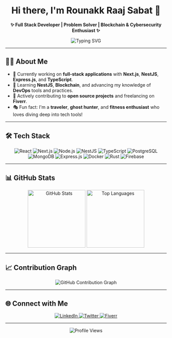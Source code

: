 <h1 align="center">Hi there, I'm Rounakk Raaj Sabat 👋</h1>

<p align="center">
  <b>✨ Full Stack Developer | Problem Solver | Blockchain & Cybersecurity Enthusiast ✨</b>
</p>

<div align="center">
  <img src="https://readme-typing-svg.herokuapp.com?font=Fira+Code&size=28&pause=1000&color=FFA500&center=true&vCenter=true&width=1000&lines=Crafting+Scalable+Web+Solutions;Mastering+NestJS%2C+Cloud+%26+Blockchain;Open+Source+Contributor+%7C+Freelancer+%7C+Traveler" alt="Typing SVG">
</div>

---

## 🧑‍💻 About Me
- 🔭 Currently working on **full-stack applications** with **Next.js**, **NestJS**, **Express.js**, and **TypeScript**.
- 🌱 Learning **NestJS**, **Blockchain**, and advancing my knowledge of **DevOps** tools and practices.
- 🤝 Actively contributing to **open source projects** and freelancing on **Fiverr**.
- 🎭 Fun fact: I'm a **traveler**, **ghost hunter**, and **fitness enthusiast** who loves diving deep into tech tools!

---

## 🛠️ Tech Stack
<div align="center">
  <img src="https://img.shields.io/badge/React-%2361DAFB.svg?style=for-the-badge&logo=react&logoColor=black" alt="React">
  <img src="https://img.shields.io/badge/Next.js-%23000000.svg?style=for-the-badge&logo=next.js&logoColor=white" alt="Next.js">
  <img src="https://img.shields.io/badge/Node.js-%23339933.svg?style=for-the-badge&logo=node.js&logoColor=white" alt="Node.js">
  <img src="https://img.shields.io/badge/NestJS-%23E0234E.svg?style=for-the-badge&logo=nestjs&logoColor=white" alt="NestJS">
  <img src="https://img.shields.io/badge/TypeScript-%23007ACC.svg?style=for-the-badge&logo=typescript&logoColor=white" alt="TypeScript">
  <img src="https://img.shields.io/badge/PostgreSQL-%23336791.svg?style=for-the-badge&logo=postgresql&logoColor=white" alt="PostgreSQL">
  <img src="https://img.shields.io/badge/MongoDB-%2347A248.svg?style=for-the-badge&logo=mongodb&logoColor=white" alt="MongoDB">
  <img src="https://img.shields.io/badge/Express.js-%23000000.svg?style=for-the-badge&logo=express&logoColor=white" alt="Express.js">
  <img src="https://img.shields.io/badge/Docker-%230db7ed.svg?style=for-the-badge&logo=docker&logoColor=white" alt="Docker">
  <img src="https://img.shields.io/badge/Rust-%23000000.svg?style=for-the-badge&logo=rust&logoColor=white" alt="Rust">
  <img src="https://img.shields.io/badge/Firebase-%23FFCA28.svg?style=for-the-badge&logo=firebase&logoColor=black" alt="Firebase">
</div>

---

## 📊 GitHub Stats
<div align="center">
  <img src="https://github-readme-stats.vercel.app/api?username=rounakkraaj-1744&show_icons=true&theme=github_dark&count_private=true" alt="GitHub Stats" height="180px">
  <img src="https://github-readme-stats.vercel.app/api/top-langs/?username=rounakkraaj-1744&layout=compact&theme=github_dark" alt="Top Languages" height="180px">
</div>

---

## 📈 Contribution Graph
<div align="center">
  <img src="https://github-readme-activity-graph.vercel.app/graph?username=rounakkraaj-1744&theme=react-dark" alt="GitHub Contribution Graph">
</div>

---

## 🌐 Connect with Me
<div align="center">
  <a href="https://linkedin.com/in/rounakk-raaj-745rrs" target="_blank">
    <img src="https://img.shields.io/badge/LinkedIn-%230077B5.svg?style=for-the-badge&logo=linkedin&logoColor=white" alt="LinkedIn">
  </a>
  <a href="https://twitter.com/rounakk_745" target="_blank">
    <img src="https://img.shields.io/badge/Twitter-%231DA1F2.svg?style=for-the-badge&logo=twitter&logoColor=white" alt="Twitter">
  </a>
  <a href="https://www.fiverr.com/rounakk_raaj" target="_blank">
    <img src="https://img.shields.io/badge/Fiverr-%2300B22D.svg?style=for-the-badge&logo=fiverr&logoColor=white" alt="Fiverr">
  </a>
</div>

---

<div align="center">
  <img src="https://komarev.com/ghpvc/?username=rounakkraaj-1744&style=flat-square&color=blueviolet" alt="Profile Views">
</div>
